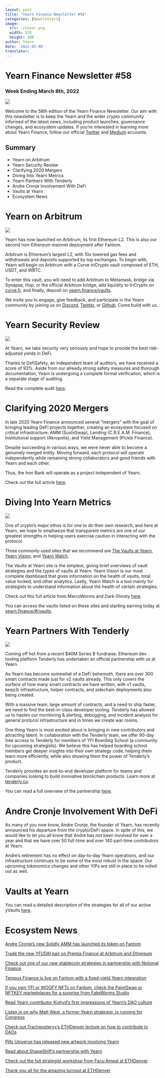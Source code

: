 ```yaml
---
layout: post
title: "Yearn Finance Newsletter #58"
categories: [Newsletters]
image:
  src: ./cover.png
  width: 576
  height: 288
author: Yearn
date: '2022-03-08'
translator:
---
```

# Yearn Finance Newsletter #58

### Week Ending March 8th, 2022

![](./image1.png?w=1456&h=733)

Welcome to the 58th edition of the Yearn Finance Newsletter. Our aim with this newsletter is to keep the Yearn and the wider crypto community informed of the latest news, including product launches, governance changes, and ecosystem updates. If you’re interested in learning more about Yearn Finance, follow our official [Twitter](https://twitter.com/iearnfinance) and [Medium](https://medium.com/iearn) accounts.

## Summary

* Yearn on Arbitrum
* Yearn Security Review
* Clarifying 2020 Mergers
* Diving Into Yearn Metrics
* Yearn Partners With Tenderly
* Andre Cronje Involvement With DeFi
* Vaults at Yearn 
* Ecosystem News

# Yearn on Arbitrum

![](./image2.png?w=1200&h=1200)

Yearn has now launched on Arbitrum, its first Ethereum L2. This is also our second non-Ethereum mainnet deployment after Fantom.

Arbitrum is Ethereum’s largest L2, with 10x lowered gas fees and withdrawals and deposits supported by top exchanges. To begin with, Yearn will begin on Arbitrum with a Curve triCrypto vault composed of ETH, USDT, and WBTC.

To enter this vault, you will need to add Arbitrum to Metamask, bridge via Synapse, Hop, or the official Arbitrum bridge, add liquidity to triCrypto on [curve.fi](https://arbitrum.curve.fi/), and finally, deposit on [yearn.finance/vaults](http://yearn.finance/vaults).

We invite you to engage, give feedback, and participate in the Yearn community by joining us on [Discord](https://discord.gg/8rF374XkXy), [Twitter](http://twitter.com/iearnfinance), or [Github](http://github.com/yearn). Come build with us.

# Yearn Security Review

![](./image3.png?w=1456&h=819)

At Yearn, we take security very seriously and hope to provide the best risk-adjusted yields in DeFi. 

Thanks to DefiSafety, an independent team of auditors, we have received a score of 93%. Aside from our already strong safety measures and thorough documentation, Yearn is undergoing a complete formal verification, which is a separate stage of auditing.

Read the complete audit [here](https://www.defisafety.com/pqrs/354).

# Clarifying 2020 Mergers

In late 2020 Yearn Finance announced several “mergers” with the goal of bringing leading DeFi projects together, creating an ecosystem focused on critical infrastructure: AMM (SushiSwap), Lending (C.R.E.A.M. Finance), Institutional support (Akropolis), and Yield Management (Pickle Finance).

Despite succeeding in various ways, we were never able to become a genuinely merged entity. Moving forward, each protocol will operate independently while remaining strong collaborators and good friends with Yearn and each other.

Thus, the Iron Bank will operate as a project independent of Yearn.

Check out the full article [here](https://medium.com/iearn/clarifying-2020-mergers-an-independent-iron-bank-a6f8f3f4c25e).

# Diving Into Yearn Metrics

![](./image4.png?w=1400&h=625)

One of crypto’s major ethos is for one to do their own research, and here at Yearn, we hope to emphasize that transparent metrics are one of our greatest strengths in helping users exercise caution in interacting with the protocol.

Three commonly used sites that we recommend are [The Vaults at Yearn](https://vaults.yearn.finance/), [Yearn Vision](https://yearn.vision/), and [Yearn Watch](https://yearn.watch/).

The Vaults at Yearn site is the simplest, giving brief overviews of vault strategies and the types of vaults at Yearn. Yearn Vision is our most complete dashboard that gives information on the health of vaults, total value locked, and other analytics. Lastly, Yearn Watch is a tool mainly for strategists to understand information about the health of certain strategies.

Check out this full article from MarcoWorms and Dark Ghosty [here](https://medium.com/iearn/diving-into-yearn-metrics-8c3fb0520927).

You can access the vaults listed on these sites and starting earning today at [yearn.finance/#/vaults](https://yearn.finance/#/vaults).

# Yearn Partners With Tenderly

![](./image5.png?w=1400&h=670)

Coming off hot from a recent $40M Series B fundraise, Ethereum dev tooling platform Tenderly has undertaken an official partnership with us at Yearn.

As Yearn has become somewhat of a DeFi behemoth, there are over 300 smart contracts made just for v2 vaults already. This only covers the surface of how many smart contracts we have written, with v1 vaults, keep3r infrastructure, helper contracts, and sidechain deployments also being created.

With a massive team, large amount of contracts, and a need to ship faster, we need to find the best-in-class developer tooling. Tenderly has allowed us to hasten our monitoring & alerting, debugging, and incident analysis for general protocol infrastructure and in times we create war rooms.

One thing Yearn is most excited about is bringing in new contributors and attracting talent. In collaboration with the Tenderly team, we offer 90-day free access to Tenderly for members of YFI Boarding School (a community for upcoming strategists). We believe this has helped boarding school members get deeper insights into their own strategy code, helping them learn more efficiently, while also showing them the power of Tenderly’s product.

Tenderly provides an end-to-end developer platform for teams and companies looking to build innovative blockchain products. Learn more at [tenderly.co](https://tenderly.co/).

You can read a full overview of the partnership [here](https://medium.com/iearn/yearn-finance-partners-with-tenderly-to-supercharge-development-debugging-incident-analysis-6489260298a5).

# Andre Cronje Involvement With DeFi

As many of you now know, Andre Cronje, the founder of Yearn, has recently announced his departure from the crypto/DeFi space. In spite of this, we would like to let you all know that Andre has not been involved for over a year and that we have over 50 full-time and over 140 part-time contributors at Yearn.

Andre’s retirement has no effect on day-to-day Yearn operations, and our infrastructure continues to be some of the most robust in the space. Our upcoming tokenomics changes and other YIPs are still in place to be rolled out as well.

# Vaults at Yearn 

You can read a detailed description of the strategies for all of our active yVaults [here](https://medium.com/yearn-state-of-the-vaults/the-vaults-at-yearn-9237905ffed3).


# Ecosystem News

[Andre Cronje’s new Solidly AMM has launched its token on Fantom](https://solidly.exchange/)

[Trade the new YFI/DAI pair on Premia Finance at Arbitrum and Ethereum](https://twitter.com/PremiaFinance/status/1497313221123837959)

[Check out one of our new stablecoin strategies in partnership with Notional Finance](https://twitter.com/teddywoodward/status/1497229571799801865)

[Tempus Finance is live on Fantom with a fixed-yield Yearn integration](https://twitter.com/TempusFinance/status/1495747382285377538)

[If you own YFI or WOOFY NFTs on Fantom, check the PaintSwap or NFTKEY marketplaces for a surprise from FakeWorms Studio](https://twitter.com/MarcoWorms/status/1497601119220076544)

[Read Yearn contributor Kishvd’s first impressions of Yearn’s DAO culture](https://kishvd.medium.com/my-first-impressions-of-being-a-contributor-at-yearn-e154743b9cd5)

[Listen in on why Matt West, a former Yearn strategist, is running for Congress](https://twitter.com/DeFi_Dad/status/1496568281070776321?s=20&t=FA6P4ib_P1NZz_lmoXxvSw)

[Check out Tracheopteryx’s ETHDenver lecture on how to contribute to DAOs](https://youtu.be/anDAtWrhDnE)

[Pills Universe has released new artwork involving Yearn](https://twitter.com/pillsuniverse/status/1494343761022918658)

[Read about ShapeShift’s partnership with Yearn](https://medium.com/@ShapeShift.com/what-is-yearn-shapeshifts-partnership-with-yearn-finance-a94985af1b09)

[Check out the full strategist workshop from Facu Ameal at ETHDenver](https://www.youtube.com/watch?v=6og7NV7lzUk&feature=youtu.be)

[Thank you all for the amazing turnout at ETHDenver](https://twitter.com/iearnfinance/status/1496568330546782208?s=20&t=FA6P4ib_P1NZz_lmoXxvSw)
